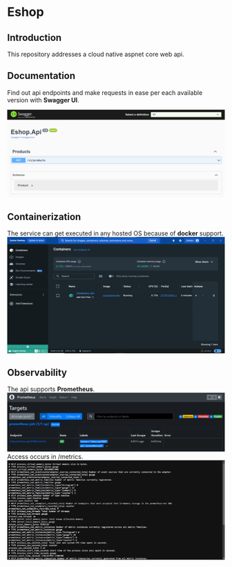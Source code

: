 # Eshop

## Introduction
This repository addresses a cloud native aspnet core web api.

## Documentation
Find out api endpoints and make requests in ease per each available version with <b>Swagger UI</b>.

<img src="./docs/screenshot-swagger-ui.png" />

## Containerization
The service can get executed in any hosted OS because of <b>docker</b> support.
<img src="./docs/screenshot-docker-desktop.png"/>

## Observability
The api supports <b>Prometheus</b>.
<img src="./docs/screenshot-dashboard-prometheus.png" />
Access occurs in /metrics.
<img src="./docs/screenshot-metrics-prometheus.png" />